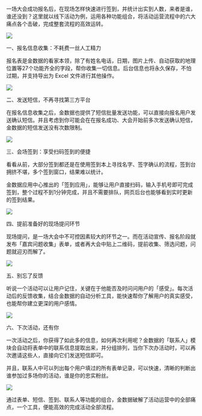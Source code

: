 一场大会成功报名后，在现场怎样快速进行签到，并统计出实到人数，来者是谁，谁还没到？这里就以线下活动为例，运用各种功能组合，将活动运营流程中的六大痛点各个击破，完成整套流程的高效运转。



![](https://dn-shimo-image.qbox.me/krybNc6cwJo7rWuf/image.png!thumbnail)





一、报名信息收集：不耗费一丝人工精力





报名表是金数据的看家本领，除了有姓名电话，日期，图片上传、自动获取的地理位置等27个功能齐全的字段，帮你收集一切信息。后台信息也将永久保存，不怕过期，并支持导出为 Excel 文件进行其他操作。





![](https://dn-shimo-image.qbox.me/UDYWGbrmKjIS1OwF/image.png!thumbnail)



二、发送短信，不再寻找第三方平台





在报名信息收集之后，金数据也提供了短信批量发送功能，可以直接向报名用户发送确认短信。并且考虑到你可能会在在报名成功、大会开始前多次发送确认短信，金数据的短信发送没有次数限制。



![](https://dn-shimo-image.qbox.me/BByZ3ArtyFsE4IHa/image.png!thumbnail)









三、会场签到：享受扫码签到的便捷





看看从前，大部分签到都还是在使用签到本上寻找名字、签字确认的流程，签到台拥挤不堪，多个签到窗口，结果难以统计。





金数据应用中心推出的「签到应用」，能够让用户直接扫码，输入手机号即可完成签到，整个过程不到1分钟完成，并且不需要排队，网页后台也能够看到实时更新的签到结果。

![](https://dn-shimo-image.qbox.me/CEzVdcZFBRgMd6Bd/image.png!thumbnail)















四、提前准备好的现场提问环节





现场提问，是一场大会中不可控因素较大的环节之一。而在活动宣传、报名阶段就发布「嘉宾问题收集」表单，或者再大会中贴上二维码，提前收集、筛选问题，问题就迎刃而解了。







![](https://dn-shimo-image.qbox.me/xL6kcdUEs7YMcn8t/image.png!thumbnail)





五、别忘了反馈





听说一个活动可以让用户记住，关键在于他能否及时问问用户的「感受」。每次活动后的反馈收集，结合金数据的自动分析工具，能快速帮你了解用户的真实感受，也能帮你建立更深的用户感情。

![](https://dn-shimo-image.qbox.me/uqyB9afgxsotmqdn/image.png!thumbnail)











六、下次活动，还有你





一次活动之后，你获得了如此多的信息，如何再次利用呢？金数据的「联系人」模块会自动将表单中的联系信息提取出来，并分组排列，当你下次办活动时，可以再次邀请这些人，直接向它们发送短信即可。





并且，联系人中可以列出每个用户填过的所有表单记录，可以快速，清晰的判断出谁参加过多场你的活动，谁是你的忠实粉丝。



![](https://dn-shimo-image.qbox.me/B0GPV3Y5fNEdiwiq/image.png!thumbnail)





通过表单、短信、签到、联系人等功能的组合，金数据破解了活动运营中的全部痛点，一个工具，便能高效的完成活动全部流程。







